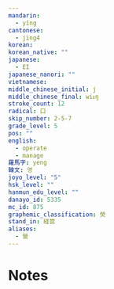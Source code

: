 ```yaml
---
mandarin:
  - yíng
cantonese:
  - jing4
korean:
korean_native: ""
japanese:
  - EI
japanese_nanori: ""
vietnamese:
middle_chinese_initial: j
middle_chinese_final: wiᴇŋ
stroke_count: 12
radical: 口
skip_number: 2-5-7
grade_level: 5
pos: ""
english:
  - operate
  - manage
羅馬字: yeng
韓文: 영
joyo_level: "5"
hsk_level: ""
hanmun_edu_level: ""
danayo_id: 5335
mc_id: 875
graphemic_classification: 熒
stand_in: 経営
aliases:
  - 營
---
```


# Notes
